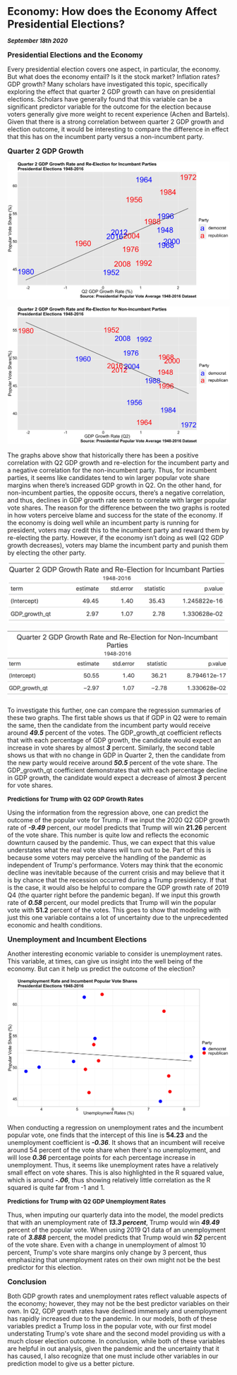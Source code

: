 **<font size="5"> Economy: How does the Economy Affect Presidential Elections? </font>**

_**<font size="2"> September 18th 2020 </font>**_



**<font size="3"> Presidential Elections and the Economy </font>**

Every presidential election covers one aspect, in particular, the economy. But what does the economy entail? Is it the stock market? Inflation rates? GDP growth? Many scholars have investigated this topic, specifically exploring the effect that quarter 2 GDP growth can have on presidential elections. Scholars have generally found that this variable can be a significant predictor variable for the outcome for the election because voters generally give more weight to recent experience (Achen and Bartels). Given that there is a strong correlation between quarter 2 GDP growth and election outcome, it would be interesting to compare the difference in effect that this has on the incumbent party versus a non-incumbent party.



**<font size="3"> Quarter 2 GDP Growth </font>**


![Incumbant Party Economy](incumbant_economy.png)

![Non-Incumbant Party Economy](nonincumbant_economy.png)


The graphs above show that historically there has been a positive correlation with Q2 GDP growth and re-election for the incumbent party and a negative correlation for the non-incumbent party. Thus, for incumbent parties, it seems like candidates tend to win larger popular vote share margins when there’s increased GDP growth in Q2. On the other hand, for non-incumbent parties, the opposite occurs, there’s a negative correlation, and thus, declines in GDP growth rate seem to correlate with larger popular vote shares. The reason for the difference between the two graphs is rooted in how voters perceive blame and success for the state of the economy. If the economy is doing well while an incumbent party is running for president, voters may credit this to the incumbent party and reward them by re-electing the party. However, if the economy isn’t doing as well (Q2 GDP growth decreases), voters may blame the incumbent party and punish them by electing the other party. 


![Economy Table 1](Economy_table1.png)

![Economy Table 2](Economy_table2.png)


To investigate this further, one can compare the regression summaries of these two graphs. The first table shows us that if GDP in Q2 were to remain the same, then the candidate from the incumbent party would receive around _**49.5**_ percent of the votes. The GDP_growth_qt coefficient reflects that with each percentage of GDP growth, the candidate would expect an increase in vote shares by almost _**3**_ percent. Similarly, the second table shows us that with no change in GDP in Quarter 2, then the candidate from the new party would receive around _**50.5**_ percent of the vote share. The GDP_growth_qt coefficient demonstrates that with each percentage decline in GDP growth, the candidate would expect a decrease of almost _**3**_ percent for vote shares.


**<font size="2"> Predictions for Trump with Q2 GDP Growth Rates </font>**


Using the information from the regression above, one can predict the outcome of the popular vote for Trump. If we input the 2020 Q2 GDP growth rate of _**-9.49**_ percent, our model predicts that Trump will win __**21.26**__ percent of the vote share. This number is quite low and reflects the economic downturn caused by the pandemic. Thus, we can expect that this value understates what the real vote shares will turn out to be. Part of this is because some voters may perceive the handling of the pandemic as independent of Trump's performance. Voters may think that the economic decline was inevitable because of the current crisis and may believe that it is by chance that the recession occurred during a Trump presidency. If that is the case, it would also be helpful to compare the GDP growth rate of 2019 Q4 (the quarter right before the pandemic began). If we input this growth rate of _**0.58**_ percent, our model predicts that Trump will win the popular vote with __**51.2**__ percent of the votes. This goes to show that modeling with just this one variable contains a lot of uncertainty due to the unprecedented economic and health conditions.



**<font size="3"> Unemployment and Incumbent Elections </font>**


Another interesting economic variable to consider is unemployment rates. This variable, at times, can give us insight into the well being of the economy. But can it help us predict the outcome of the election?


![Real Disposable Income](rdi_growth.png)



When conducting a regression on unemployment rates and the incumbent popular vote, one finds that the intercept of this line is __**54.23**__ and the unemployment coefficient is _**-0.36**_. It shows that an incumbent will receive around 54 percent of the vote share when there's no unemployment, and will lose **_0.36_** percentage points for each percentage increase in unemployment. Thus, it seems like unemployment rates have a relatively small effect on vote shares. This is also highlighted in the R squared value, which is around _**-.06**_, thus showing relatively little correlation as the R squared is quite far from -1 and 1. 


**<font size="2"> Predictions for Trump with Q2 GDP Unemployment Rates </font>**

Thus, when imputing our quarterly data into the model, the model predicts that with an unemployment rate of _**13.3 percent**_, Trump would win _**49.49**_ percent of the popular vote. When using 2019 Q1 data of an unemployment rate of _**3.888**_ percent, the model predicts that Trump would win _**52**_ percent of the vote share. Even with a change in unemployment of almost 10 percent, Trump's vote share margins only change by 3 percent, thus emphasizing that unemployment rates on their own might not be the best predictor for this election.


**<font size="3"> Conclusion </font>**

Both GDP growth rates and unemployment rates reflect valuable aspects of the economy; however, they may not be the best predictor variables on their own. In Q2, GDP growth rates have declined immensely and unemployment has rapidly increased due to the pandemic. In our models, both of these variables predict a Trump loss in the popular vote, with our first model understating Trump's vote share and the second model providing us with a much closer election outcome. In conclusion, while both of these variables are helpful in out analysis, given the pandemic and the uncertainty that it has caused, I also recognize that one must include other variables in our prediction model to give us a better picture. 









